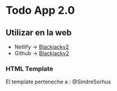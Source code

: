 # Todo App 2.0

## Utilizar en la web

- Netlify -> [Blackjackv2]( https://francopig-todoapp.netlify.app/)
- Github -> [Blackjackv2](https://francopig.github.io/blackjackv2/)

### HTML Template

El template perteneche a : @SindreSorhus